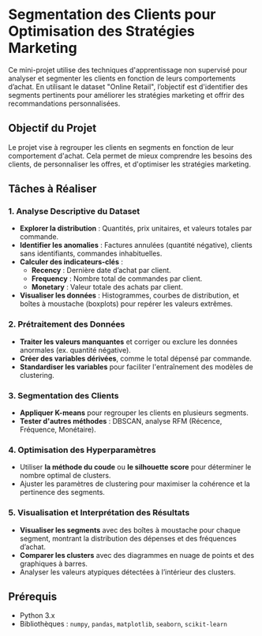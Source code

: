 # Segmentation des Clients pour Optimisation des Stratégies Marketing

Ce mini-projet utilise des techniques d'apprentissage non supervisé pour analyser et segmenter les clients en fonction de leurs comportements d’achat. En utilisant le dataset "Online Retail", l’objectif est d'identifier des segments pertinents pour améliorer les stratégies marketing et offrir des recommandations personnalisées.

## Objectif du Projet
Le projet vise à regrouper les clients en segments en fonction de leur comportement d'achat. Cela permet de mieux comprendre les besoins des clients, de personnaliser les offres, et d'optimiser les stratégies marketing.

## Tâches à Réaliser

### 1. Analyse Descriptive du Dataset
   - **Explorer la distribution** : Quantités, prix unitaires, et valeurs totales par commande.
   - **Identifier les anomalies** : Factures annulées (quantité négative), clients sans identifiants, commandes inhabituelles.
   - **Calculer des indicateurs-clés** :
     - **Recency** : Dernière date d’achat par client.
     - **Frequency** : Nombre total de commandes par client.
     - **Monetary** : Valeur totale des achats par client.
   - **Visualiser les données** : Histogrammes, courbes de distribution, et boîtes à moustache (boxplots) pour repérer les valeurs extrêmes.

### 2. Prétraitement des Données
   - **Traiter les valeurs manquantes** et corriger ou exclure les données anormales (ex. quantité négative).
   - **Créer des variables dérivées**, comme le total dépensé par commande.
   - **Standardiser les variables** pour faciliter l'entraînement des modèles de clustering.

### 3. Segmentation des Clients
   - **Appliquer K-means** pour regrouper les clients en plusieurs segments.
   - **Tester d'autres méthodes** : DBSCAN, analyse RFM (Récence, Fréquence, Monétaire).

### 4. Optimisation des Hyperparamètres
   - Utiliser **la méthode du coude** ou **le silhouette score** pour déterminer le nombre optimal de clusters.
   - Ajuster les paramètres de clustering pour maximiser la cohérence et la pertinence des segments.

### 5. Visualisation et Interprétation des Résultats
   - **Visualiser les segments** avec des boîtes à moustache pour chaque segment, montrant la distribution des dépenses et des fréquences d’achat.
   - **Comparer les clusters** avec des diagrammes en nuage de points et des graphiques à barres.
   - Analyser les valeurs atypiques détectées à l’intérieur des clusters.

## Prérequis

- Python 3.x
- Bibliothèques : `numpy`, `pandas`, `matplotlib`, `seaborn`, `scikit-learn`

